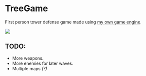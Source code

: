 # TreeGame

First person tower defense game made using [my own game engine](https://github.com/Legofan0807/Klemmgine).

![](Git/TreeGame_Gameplay1.png)

## TODO:
* More weapons.
* More enemies for later waves.
* Multiple maps *(?)*